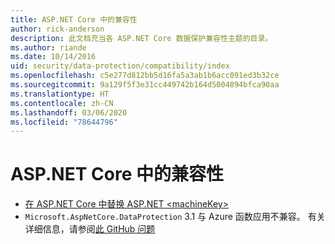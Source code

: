 ```yaml
---
title: ASP.NET Core 中的兼容性
author: rick-anderson
description: 此文档充当各 ASP.NET Core 数据保护兼容性主题的目录。
ms.author: riande
ms.date: 10/14/2016
uid: security/data-protection/compatibility/index
ms.openlocfilehash: c5e277d812bb5d16fa5a3ab1b6acc091ed3b32ce
ms.sourcegitcommit: 9a129f5f3e31cc449742b164d5004894bfca90aa
ms.translationtype: HT
ms.contentlocale: zh-CN
ms.lasthandoff: 03/06/2020
ms.locfileid: "78644796"
---
```

# <a name="compatibility-in-aspnet-core"></a>ASP.NET Core 中的兼容性

* [在 ASP.NET Core 中替换 ASP.NET \<machineKey>](xref:security/data-protection/compatibility/replacing-machinekey)
* `Microsoft.AspNetCore.DataProtection` 3.1 与 Azure 函数应用不兼容。 有关详细信息，请参阅[此 GitHub 问题](https://github.com/Azure/azure-functions-host/issues/5447)
